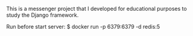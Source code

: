 This is a messenger project that I developed for educational purposes to study the Django framework.

Run before start server:
$ docker run -p 6379:6379 -d redis:5